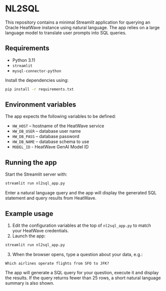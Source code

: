 # NL2SQL

This repository contains a minimal Streamlit application for querying an
Oracle HeatWave instance using natural language. The app relies on a large 
language model to translate user prompts into SQL queries.

## Requirements

* Python 3.11
* `streamlit`
* `mysql-connector-python`

Install the dependencies using:

```bash
pip install -r requirements.txt
```

## Environment variables

The app expects the following variables to be defined:

- `HW_HOST` – hostname of the HeatWave service
- `HW_DB_USER` – database user name
- `HW_DB_PASS` – database password
- `HW_DB_NAME` – database schema to use
- `MODEL_ID` - HeatWave GenAI Model ID

## Running the app

Start the Streamlit server with:

```bash
streamlit run nl2sql_app.py
```

Enter a natural language query and the app will display the generated SQL
statement and query results from HeatWave.


## Example usage

1. Edit the configuration variables at the top of `nl2sql_app.py` to match your HeatWave credentials.
2. Launch the app:

```bash
streamlit run nl2sql_app.py
```

3. When the browser opens, type a question about your data, e.g.:

```text
Which airlines operate flights from SFO to JFK?
```

The app will generate a SQL query for your question, execute it and display the results. If the query returns fewer than 25 rows, a short natural language summary is also shown.
